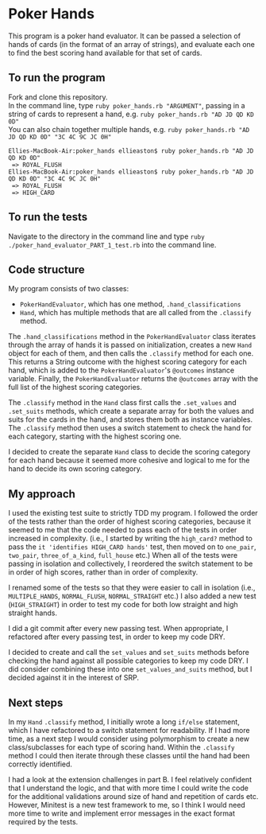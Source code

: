# Poker Hands

This program is a poker hand evaluator. It can be passed a selection of hands of cards (in the format of an array of strings), and evaluate each one to find the best scoring hand available for that set of cards.

## To run the program

Fork and clone this repository.<br>
In the command line, type `ruby poker_hands.rb "ARGUMENT"`, passing in a string of cards to represent a hand, e.g. `ruby poker_hands.rb "AD JD QD KD 0D"`<br>
You can also chain together multiple hands, e.g. `ruby poker_hands.rb "AD JD QD KD 0D" "3C 4C 9C JC 0H"`

```
Ellies-MacBook-Air:poker_hands ellieaston$ ruby poker_hands.rb "AD JD QD KD 0D"
 => ROYAL_FLUSH
Ellies-MacBook-Air:poker_hands ellieaston$ ruby poker_hands.rb "AD JD QD KD 0D" "3C 4C 9C JC 0H"
 => ROYAL_FLUSH
 => HIGH_CARD
```

## To run the tests

Navigate to the directory in the command line and type `ruby ./poker_hand_evaluator_PART_1_test.rb` into the command line.

## Code structure

My program consists of two classes:<br>
* `PokerHandEvaluator`, which has one method, `.hand_classifications`
* `Hand`, which has multiple methods that are all called from the `.classify` method.

The `.hand_classifications` method in the `PokerHandEvaluator` class iterates through the array of hands it is passed on initialization, creates a new `Hand` object for each of them, and then calls the `.classify` method for each one. This returns a String outcome with the highest scoring category for each hand, which is added to the `PokerHandEvaluator`'s `@outcomes` instance variable. Finally, the `PokerHandEvaluator` returns the `@outcomes` array with the full list of the highest scoring categories.

The `.classify` method in the `Hand` class first calls the `.set_values` and `.set_suits` methods, which create a separate array for both the values and suits for the cards in the hand, and stores them both as instance variables. The `.classify` method then uses a switch statement to check the hand for each category, starting with the highest scoring one.

I decided to create the separate `Hand` class to decide the scoring category for each hand because it seemed more cohesive and logical to me for the hand to decide its own scoring category.

## My approach

I used the existing test suite to strictly TDD my program. I followed the order of the tests rather than the order of highest scoring categories, because it seemed to me that the code needed to pass each of the tests in order increased in complexity. (i.e., I started by writing the `high_card?` method to pass the `it 'identifies HIGH_CARD hands'` test, then moved on to `one_pair`, `two_pair`, `three_of_a_kind`, `full_house` etc.) When all of the tests were passing in isolation and collectively, I reordered the switch statement to be in order of high scores, rather than in order of complexity.

I renamed some of the tests so that they were easier to call in isolation (i.e., `MULTIPLE_HANDS`, `NORMAL_FLUSH`, `NORMAL_STRAIGHT` etc.) I also added a new test (`HIGH_STRAIGHT`) in order to test my code for both low straight and high straight hands.

I did a git commit after every new passing test. When appropriate, I refactored after every passing test, in order to keep my code DRY.

I decided to create and call the `set_values` and `set_suits` methods before checking the hand against all possible categories to keep my code DRY. I did consider combining these into one `set_values_and_suits` method, but I decided against it in the interest of SRP.

## Next steps

In my `Hand` `.classify` method, I initially wrote a long `if/else` statement, which I have refactored to a switch statement for readability. If I had more time, as a next step I would consider using polymorphism to create a new class/subclasses for each type of scoring hand. Within the `.classify` method I could then iterate through these classes until the hand had been correctly identified.

I had a look at the extension challenges in part B. I feel relatively confident that I understand the logic, and that with more time I could write the code for the additional validations around size of hand and repetition of cards etc. However, Minitest is a new test framework to me, so I think I would need more time to write and implement error messages in the exact format required by the tests.
